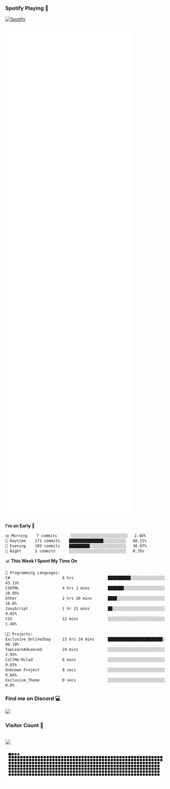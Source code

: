 ### Spotify Playing 🎵
[![Spotify](https://spotify-livestats-callme-milad.vercel.app/api/spotify)](https://open.spotify.com/user/314mrt6dxn5cqoxklh3thbwlr6by)

<img align="center" src="/github-metrics.svg" alt="Metrics" width="400">

<!--START_SECTION:waka-->
**I'm an Early 🐤** 

```text
🌞 Morning    7 commits      ░░░░░░░░░░░░░░░░░░░░░░░░░   2.46% 
🌆 Daytime    171 commits    ███████████████░░░░░░░░░░   60.21% 
🌃 Evening    105 commits    █████████░░░░░░░░░░░░░░░░   36.97% 
🌙 Night      1 commits      ░░░░░░░░░░░░░░░░░░░░░░░░░   0.35%

```


📊 **This Week I Spent My Time On** 

```text
💬 Programming Languages: 
C#                       6 hrs               ██████████░░░░░░░░░░░░░░░   43.13% 
CSHTML                   4 hrs 2 mins        ███████░░░░░░░░░░░░░░░░░░   28.95% 
Other                    2 hrs 20 mins       ████░░░░░░░░░░░░░░░░░░░░░   16.8% 
JavaScript               1 hr 15 mins        ██░░░░░░░░░░░░░░░░░░░░░░░   9.02% 
CSS                      12 mins             ░░░░░░░░░░░░░░░░░░░░░░░░░   1.46%

🐱‍💻 Projects: 
Exclusive_OnlineShop     13 hrs 24 mins      ████████████████████████░   96.18% 
TopLearnAdvanced         24 mins             ░░░░░░░░░░░░░░░░░░░░░░░░░   2.95% 
CallMe-Milad             6 mins              ░░░░░░░░░░░░░░░░░░░░░░░░░   0.83% 
Unknown Project          0 secs              ░░░░░░░░░░░░░░░░░░░░░░░░░   0.04% 
Exclusive_Theme          0 secs              ░░░░░░░░░░░░░░░░░░░░░░░░░   0.0%

```


<!--END_SECTION:waka-->

### Find me on Discord 💻
<a href="https://discord.gg/pQVcABAxAy" rel="nofollow"> 
  <img src="https://discord.c99.nl/widget/theme-3/977957889358573609.png" data-canonical-src="https://discord.c99.nl/widget/theme-3/977957889358573609.png" style="max-width: 100%;"></a>

### Visitor Count 🔢
<p align="left"> 
  <br>
  <img src="https://profile-counter.glitch.me/callme-devil/count.svg" />
</p>

<img src="https://github.com/callme-devil/callme-devil/blob/output/github-contribution-grid-snake.svg" alt="snake" style="max-width: 100%;">
